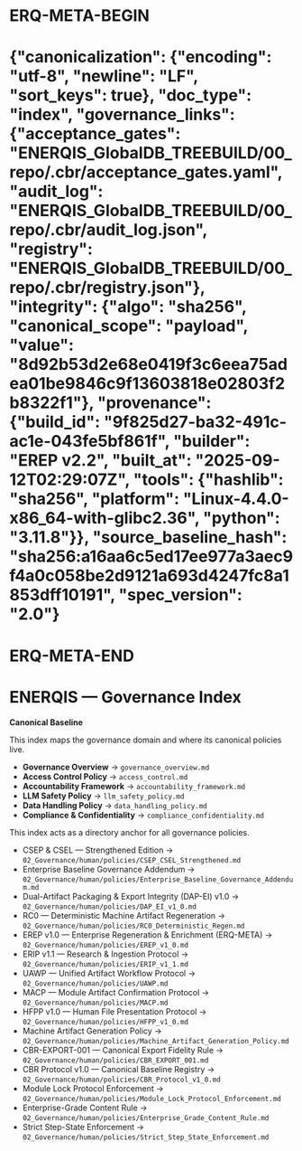 # ERQ-META-BEGIN
# {"canonicalization": {"encoding": "utf-8", "newline": "LF", "sort_keys": true}, "doc_type": "index", "governance_links": {"acceptance_gates": "ENERQIS_GlobalDB_TREEBUILD/00_repo/.cbr/acceptance_gates.yaml", "audit_log": "ENERQIS_GlobalDB_TREEBUILD/00_repo/.cbr/audit_log.json", "registry": "ENERQIS_GlobalDB_TREEBUILD/00_repo/.cbr/registry.json"}, "integrity": {"algo": "sha256", "canonical_scope": "payload", "value": "8d92b53d2e68e0419f3c6eea75adea01be9846c9f13603818e02803f2b8322f1"}, "provenance": {"build_id": "9f825d27-ba32-491c-ac1e-043fe5bf861f", "builder": "EREP v2.2", "built_at": "2025-09-12T02:29:07Z", "tools": {"hashlib": "sha256", "platform": "Linux-4.4.0-x86_64-with-glibc2.36", "python": "3.11.8"}}, "source_baseline_hash": "sha256:a16aa6c5ed17ee977a3aec9f4a0c058be2d9121a693d4247fc8a1853dff10191", "spec_version": "2.0"}
# ERQ-META-END
# ENERQIS — Governance Index

**Canonical Baseline**

This index maps the governance domain and where its canonical policies live.

- **Governance Overview** → `governance_overview.md`
- **Access Control Policy** → `access_control.md`
- **Accountability Framework** → `accountability_framework.md`
- **LLM Safety Policy** → `llm_safety_policy.md`
- **Data Handling Policy** → `data_handling_policy.md`
- **Compliance & Confidentiality** → `compliance_confidentiality.md`

This index acts as a directory anchor for all governance policies.

- CSEP & CSEL — Strengthened Edition → `02_Governance/human/policies/CSEP_CSEL_Strengthened.md`
- Enterprise Baseline Governance Addendum → `02_Governance/human/policies/Enterprise_Baseline_Governance_Addendum.md`
- Dual-Artifact Packaging & Export Integrity (DAP-EI) v1.0 → `02_Governance/human/policies/DAP_EI_v1_0.md`
- RC0 — Deterministic Machine Artifact Regeneration → `02_Governance/human/policies/RC0_Deterministic_Regen.md`
- EREP v1.0 — Enterprise Regeneration & Enrichment (ERQ-META) → `02_Governance/human/policies/EREP_v1_0.md`
- ERIP v1.1 — Research & Ingestion Protocol → `02_Governance/human/policies/ERIP_v1_1.md`
- UAWP — Unified Artifact Workflow Protocol → `02_Governance/human/policies/UAWP.md`
- MACP — Module Artifact Confirmation Protocol → `02_Governance/human/policies/MACP.md`
- HFPP v1.0 — Human File Presentation Protocol → `02_Governance/human/policies/HFPP_v1_0.md`
- Machine Artifact Generation Policy → `02_Governance/human/policies/Machine_Artifact_Generation_Policy.md`
- CBR-EXPORT-001 — Canonical Export Fidelity Rule → `02_Governance/human/policies/CBR_EXPORT_001.md`
- CBR Protocol v1.0 — Canonical Baseline Registry → `02_Governance/human/policies/CBR_Protocol_v1_0.md`
- Module Lock Protocol Enforcement → `02_Governance/human/policies/Module_Lock_Protocol_Enforcement.md`
- Enterprise-Grade Content Rule → `02_Governance/human/policies/Enterprise_Grade_Content_Rule.md`
- Strict Step-State Enforcement → `02_Governance/human/policies/Strict_Step_State_Enforcement.md`
